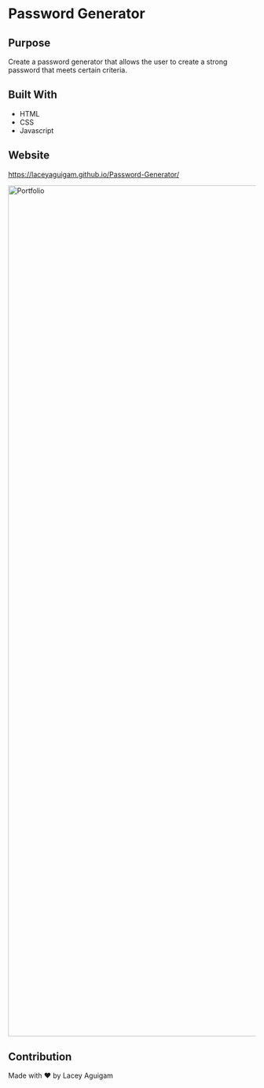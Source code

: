 # Password Generator

## Purpose
Create a password generator that allows the user to create a strong password that meets certain criteria.

## Built With
* HTML
* CSS
* Javascript

## Website
https://laceyaguigam.github.io/Password-Generator/

<img width="1728" alt="Portfolio" src="https://user-images.githubusercontent.com/105749016/179100998-ac7f88d3-2b4f-4c71-82d3-90f263e4333c.png">


## Contribution


Made with ❤️ by Lacey Aguigam
